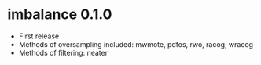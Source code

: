 # imbalance 0.1.0
  * First release
  * Methods of oversampling included: mwmote, pdfos, rwo, racog, wracog
  * Methods of filtering: neater
